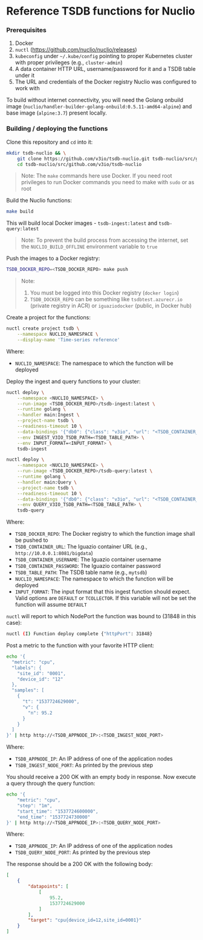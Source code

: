 # Reference TSDB functions for Nuclio

### Prerequisites
1. Docker
2. `nuctl` (https://github.com/nuclio/nuclio/releases)
3. `kubeconfig` under `~/.kube/config` pointing to proper Kubernetes cluster with proper privileges (e.g., `cluster-admin`)
4. A data container HTTP URL, username/password for it and a TSDB table under it
5. The URL and credentials of the Docker registry Nuclio was configured to work with

To build without internet connectivity, you will need the Golang onbuild image (`nuclio/handler-builder-golang-onbuild:0.5.11-amd64-alpine`) and base image (`alpine:3.7`) present locally.

### Building / deploying the functions

Clone this repository and `cd` into it:
```sh
mkdir tsdb-nuclio && \
    git clone https://github.com/v3io/tsdb-nuclio.git tsdb-nuclio/src/github.com/v3io/tsdb-nuclio && \
    cd tsdb-nuclio/src/github.com/v3io/tsdb-nuclio
```

> Note: The `make` commands here use Docker. If you need root privileges to run Docker commands you need to make with `sudo` or as root

Build the Nuclio functions:
```sh
make build
```

This will build local Docker images - `tsdb-ingest:latest` and `tsdb-query:latest`

> Note: To prevent the build process from accessing the internet, set the `NUCLIO_BUILD_OFFLINE` environment variable to `true`

Push the images to a Docker registry:
```sh
TSDB_DOCKER_REPO=<TSDB_DOCKER_REPO> make push
```

> Note:
> 1. You must be logged into this Docker registry (`docker login`)
> 2. `TSDB_DOCKER_REPO` can be something like `tsdbtest.azurecr.io` (private registry in ACR) or `iguaziodocker` (public, in Docker hub)

Create a project for the functions:
```sh
nuctl create project tsdb \
    --namespace NUCLIO_NAMESPACE \
    --display-name 'Time-series reference'
```

Where:
- `NUCLIO_NAMESPACE`: The namespace to which the function will be deployed

Deploy the ingest and query functions to your cluster:
```sh
nuctl deploy \
    --namespace <NUCLIO_NAMESPACE> \
    --run-image <TSDB_DOCKER_REPO>/tsdb-ingest:latest \
    --runtime golang \
    --handler main:Ingest \
    --project-name tsdb \
    --readiness-timeout 10 \
    --data-bindings '{"db0": {"class": "v3io", "url": "<TSDB_CONTAINER_URL>", "secret": "<TSDB_CONTAINER_USERNAME>:<TSDB_CONTAINER_PASSWORD>"}}' \
    --env INGEST_V3IO_TSDB_PATH=<TSDB_TABLE_PATH> \
    --env INPUT_FORMAT=<INPUT_FORMAT> \
    tsdb-ingest

nuctl deploy \
    --namespace <NUCLIO_NAMESPACE> \
    --run-image <TSDB_DOCKER_REPO>/tsdb-query:latest \
    --runtime golang \
    --handler main:Query \
    --project-name tsdb \
    --readiness-timeout 10 \
    --data-bindings '{"db0": {"class": "v3io", "url": "<TSDB_CONTAINER_URL>", "secret": "<TSDB_CONTAINER_USERNAME>:<TSDB_CONTAINER_PASSWORD>"}}' \
    --env QUERY_V3IO_TSDB_PATH=<TSDB_TABLE_PATH> \
    tsdb-query
```

Where:
- `TSDB_DOCKER_REPO`: The Docker registry to which the function image shall be pushed to
- `TSDB_CONTAINER_URL`: The Iguazio container URL (e.g., `http://10.0.0.1:8081/bigdata`)
- `TSDB_CONTAINER_USERNAME`: The Iguazio container username
- `TSDB_CONTAINER_PASSWORD`: The Iguazio container password
- `TSDB_TABLE_PATH`: The TSDB table name (e.g., `mytsdb`)
- `NUCLIO_NAMESPACE`: The namespace to which the function will be deployed
- `INPUT_FORMAT`: The input format that this ingest function should expect. Valid options are `DEFAULT` or `TCOLLECTOR`. If this variable will not be set the function will assume `DEFAULT`

`nuctl` will report to which NodePort the function was bound to (31848 in this case):
```sh
nuctl (I) Function deploy complete {"httpPort": 31848}
```

Post a metric to the function with your favorite HTTP client:
```sh
echo '{
  "metric": "cpu",
  "labels": {
    "site_id": "0001",
    "device_id": "12"
  },
  "samples": [
    {
      "t": "1537724629000",
      "v": {
        "n": 95.2
      }
    }
  ]
}' | http http://<TSDB_APPNODE_IP>:<TSDB_INGEST_NODE_PORT>
```

Where:
- `TSDB_APPNODE_IP`: An IP address of one of the application nodes
- `TSDB_INGEST_NODE_PORT`: As printed by the previous step

You should receive a 200 OK with an empty body in response. Now execute a query through the query function:
```sh
echo '{
    "metric": "cpu",
    "step": "1m",
    "start_time": "1537724600000",
    "end_time": "1537724730000"
}' | http http://<TSDB_APPNODE_IP>:<TSDB_QUERY_NODE_PORT>
```

Where:
- `TSDB_APPNODE_IP`: An IP address of one of the application nodes
- `TSDB_QUERY_NODE_PORT`: As printed by the previous step

The response should be a 200 OK with the following body:
```json
[
    {
        "datapoints": [
            [
                95.2,
                1537724629000
            ]
        ],
        "target": "cpu{device_id=12,site_id=0001}"
    }
]
```
